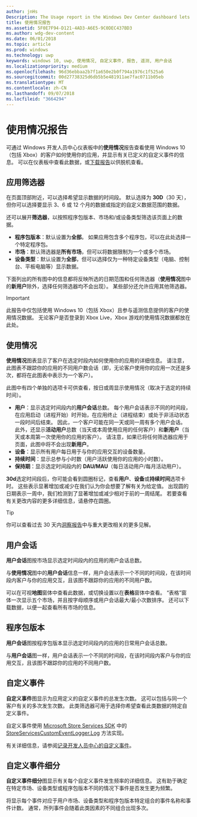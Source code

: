 ```yaml
---
author: jnHs
Description: The Usage report in the Windows Dev Center dashboard lets you see how customers are using your app.
title: 使用情况报告
ms.assetid: 5F0E7F94-D121-4AD3-A6E5-9C0DEC437BD3
ms.author: wdg-dev-content
ms.date: 06/01/2018
ms.topic: article
ms.prod: windows
ms.technology: uwp
keywords: windows 10, uwp, 使用情况, 自定义事件, 报告, 遥测, 用户会话
ms.localizationpriority: medium
ms.openlocfilehash: 96d36ebbaa2b7f1a650e2b0f794a1976c1f525a6
ms.sourcegitcommit: 00d27738325d6db5b5e481911ae7fac0711b05eb
ms.translationtype: MT
ms.contentlocale: zh-CN
ms.lasthandoff: 09/07/2018
ms.locfileid: "3664294"
---
```

# <a name="usage-report"></a>使用情况报告


可通过 Windows 开发人员中心仪表板中的**使用情况**报告查看使用 Windows 10（包括 Xbox）的客户如何使用你的应用，并显示有关已定义的自定义事件的信息。 可以在仪表板中查看此数据，或[下载报告](download-analytic-reports.md)以供脱机查看。


## <a name="apply-filters"></a>应用筛选器

在页面顶部附近，可以选择希望显示数据的时间段。 默认选择为 **30D**（30 天），但你可以选择要显示 3、6 或 12 个月的数据或指定的自定义数据范围的数据。

还可以展开**筛选器**，以按照程序包版本、市场和/或设备类型筛选该页面上的数据。

-   **程序包版本**：默认设置为**全部**。 如果应用包含多个程序包，可以在此处选择一个特定程序包。
-   **市场**：默认筛选器是**所有市场**，但可以将数据限制为一个或多个市场。
-   **设备类型**：默认设置为**全部**，但可以选择仅为一种特定设备类型（电脑、控制台、平板电脑等）显示数据。

下面列出的所有图中的信息都将反映所选的日期范围和任何筛选器（**使用情况**图中的**新用户**除外，选择任何筛选器均不会出现）。 某些部分还允许应用其他筛选器。

> [!IMPORTANT]
> 此报告中仅包括使用 Windows 10（包括 Xbox）且参与遥测信息提供的客户的使用情况数据。 无论客户是否登录到 Xbox Live，Xbox 游戏的使用情况数据都放在此处。 


## <a name="usage"></a>使用情况

**使用情况**图表显示了客户在选定时段内如何使用你的应用的详细信息。 请注意，此图表不跟踪你的应用的不同用户数会话（即，无论客户使用你的应用一次还是多次，都将在此图表中表示为一个客户）。

此图中有四个单独的选项卡可供查看，按日或周显示使用情况（取决于选定的持续时间）。

- **用户**：显示选定时间段内的**用户会话**总数。 每个用户会话表示不同的时间段，在应用启动（进程开始）时开始，在应用终止（进程结束）或处于非活动状态一段时间后结束。 因此，一个客户可能在同一天或同一周有多个用户会话。 此外，还显示**活动用户**总数（当天或本周使用应用的任何客户）和**新用户**（当天或本周第一次使用你的应用的客户）。 请注意，如果已将任何筛选器应用于页面，此图中将不会出现**新用户**。
- **设备**：显示所有用户每日用于与你的应用交互的设备数量。
- **持续时间**：显示总参与小时数（用户活跃使用你的应用的小时数）。
- **保持期**：显示选定时间段内的 **DAU/MAU**（每日活动用户/每月活动用户）。

**30d**选定时间段后，你可能会看到圆圈标记，查看**用户**、**设备**或**持续时间**选项卡时。 这些表示显著增加或减少在我们认为你会想要了解有关为给定值。 出现圆的日期表示一周中，我们检测到了显著增加或减少相对于前的一周结尾。 若要查看有关更改内容的更多详细信息，请悬停在圆圈。  

> [!TIP]
> 你可以查看过去 30 天内[洞察报告](insights-report.md)中与重大更改相关的更多见解。


## <a name="user-sessions"></a>用户会话

**用户会话**图按市场显示选定时间段内的应用的用户会话总数。

与**使用情况**图中的**用户会话**信息一样，用户会话表示一个不同的时间段，在该时间段内客户与你的应用交互，且该图不跟踪你的应用的不同用户数。

可以在可视**地图**窗体中查看此数据，或切换设置以在**表格**窗体中查看。 “表格”窗体一次显示五个市场，并且按字母顺序或用户会话最大/最小次数排序。 还可以下载数据，以便一起查看所有市场的信息。


## <a name="package-version"></a>程序包版本

**用户会话**图按程序包版本显示选定时间段内的应用的日常用户会话总数。

与**用户会话**图一样，用户会话表示一个不同的时间段，在该时间段内客户与你的应用交互，且该图不跟踪你的应用的不同用户数。


## <a name="custom-events"></a>自定义事件

**自定义事件**图显示为应用定义的自定义事件的总发生次数。 这可以包括与同一个客户有关的多次发生次数。 此类筛选器可用于选择你希望查看此类数据的特定自定义事件。

自定义事件使用 [Microsoft Store Services SDK](../monetize/microsoft-store-services-sdk.md) 中的 [StoreServicesCustomEventLogger.Log](https://docs.microsoft.com/en-us/uwp/api/microsoft.services.store.engagement.storeservicescustomeventlogger.log) 方法实现。

有关详细信息，请参阅[记录开发人员中心的自定义事件](../monetize/log-custom-events-for-dev-center.md)。


## <a name="custom-events-breakdown"></a>自定义事件细分

**自定义事件细分**图显示有关每个自定义事件发生频率的详细信息。 这有助于确定在特定市场、设备类型或程序包版本不同的情况下事件是否发生更为频繁。

将显示每个事件对应于用户市场、设备类型和程序包版本特定组合的事件名称和事件计数。 通常，所列事件会随着此类因素的不同组合出现多次。 




 
